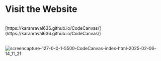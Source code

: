 <h1>Visit the Website</h1><br>
[https://karanraval636.github.io/CodeCanvas/](https://karanraval636.github.io/CodeCanvas/)<br>
<br>

![screencapture-127-0-0-1-5500-CodeCanvas-index-html-2025-02-06-14_11_21](https://github.com/user-attachments/assets/df160091-433c-41d3-b1d6-f52617301bbc)


